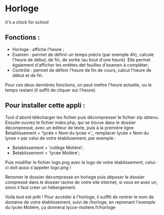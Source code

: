 # Horloge
It's a clock for school

## Fonctions :
- Horloge : affiche l'heure ;
- Examen : permet de définir un temps précis (par exemple 4h), calcule l'heure de début, de fin, de sortie (au bout d'une heure). Elle permet également d'afficher les entêtes det feuilles d'examen à compléter;
- Contrôle : permet de définir l'heure de fin de cours, calcul l'heure de début et de fin.

Pour ces deux dernières fonctions, on peut mettre l'heure actuelle, ou le temps restant (il suffit de cliquer sur l'heure).

## Pour installer cette appli :
Tout d'abord télécharger les fichier puis décompresser le fichier zip obtenu.
Ensuite ouvrez le fichier index.php, qui se trouve dans le dossier décompressé, avec un éditeur de texte, puis à la première ligne $etablissement = 'lycée « Nom du lycee »';, remplacer lycée « Nom du lycee » par celui de votre établissement, par exemple :
- $etablissement = 'collège Molière';
- $etablissement = 'lycée Molière';

Puis modifier le fichier logo.png avec le logo de votre établissement, celui-ci doit aussi s'appeler logo.png !

Renomer le dossier décompressé en horloge puis déposer le dossier compressé dans le dossier racine de votre site internet, si vous en avez un, sinon il faut créer un hébergement.

Voilà tout est prêt ! Pour accéder à l'horloge, il suiffit de rentrer le nom de domaine de votre établissement, suivi de /horloge, en reprenant l'exemple du lycée Molière, ça donnerai lycce-moliere.fr/horloge
